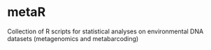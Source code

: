 # metaR
Collection of R scripts for statistical analyses on environmental DNA datasets (metagenomics and metabarcoding)
